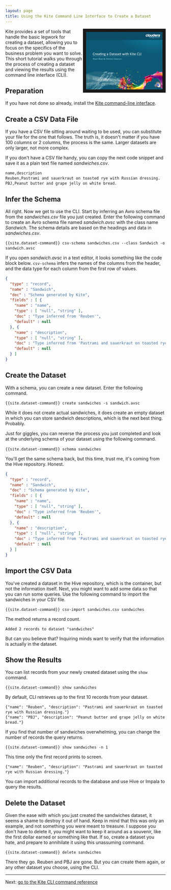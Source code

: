 ```yaml
---
layout: page
title: Using the Kite Command Line Interface to Create a Dataset
---
```


<a href="https://www.youtube.com/watch?v=li3erFGiEw8&list=PLGzsQf6UXBR-BJz5BGzJb2mMulWTfTu99&index=2">
<img src="https://raw.githubusercontent.com/DennisDawson/KiteImages/master/CLItitle.jpg" 
alt="Kite CLI Video" width="240" height="180" border="10" align="right" title="Link to Kite CLI Video"/></a>

Kite provides a set of tools that handle the basic legwork for creating a dataset, allowing you to focus on the specifics of the business problem you want to solve. This short tutorial walks you through the process of creating a dataset and viewing the results using the command line interface (CLI).

## Preparation

If you have not done so already, install the [Kite command-line interface][install-cli].

[install-cli]: {{site.baseurl}}/Install-Kite.html

## Create a CSV Data File

If you have a CSV file sitting around waiting to be used, you can substitute your file for the one that follows. The truth is, it doesn't matter if you have 100 columns or 2 columns, the process is the same. Larger datasets are only larger, not more complex.

If you don't have a CSV file handy, you can copy the next code snippet and save it as a plain text file named *sandwiches.csv*.

```
name,description
Reuben,Pastrami and sauerkraut on toasted rye with Russian dressing.
PBJ,Peanut butter and grape jelly on white bread.
```

## Infer the Schema

All right. Now we get to use the CLI. Start by inferring an Avro schema file from the *sandwiches.csv* file you just created. Enter the following command to create an Avro schema file named *sandwich.avsc* with the class name *Sandwich*. The schema details are based on the headings and data in *sandwiches.csv*.

```
{{site.dataset-command}} csv-schema sandwiches.csv --class Sandwich -o sandwich.avsc
```

If you open *sandwich.avsc* in a text editor, it looks something like the code block below. `csv-schema` infers the names of the columns from the header, and the data type for each column from the first row of values.

```json
{
  "type" : "record",
  "name" : "Sandwich",
  "doc" : "Schema generated by Kite",
  "fields" : [ {
    "name" : "name",
    "type" : [ "null", "string" ],
    "doc" : "Type inferred from 'Reuben'",
    "default" : null
  }, {
    "name" : "description",
    "type" : [ "null", "string" ],
    "doc" : "Type inferred from 'Pastrami and sauerkraut on toasted rye with Russia'",
    "default" : null
  } ]
}
```

## Create the Dataset

With a schema, you can create a new dataset. Enter the following command.

```
{{site.dataset-command}} create sandwiches -s sandwich.avsc
```

While it does not create actual sandwiches, it does create an empty dataset in which you can store sandwich descriptions, which is the next best thing. Probably.

Just for giggles, you can reverse the process you just completed and look at the underlying schema of your dataset using the following command.

```{{site.dataset-command}} schema sandwiches```

You'll get the same schema back, but this time, trust me, it's coming from the Hive repository. Honest.

```json
{
  "type" : "record",
  "name" : "Sandwich",
  "doc" : "Schema generated by Kite",
  "fields" : [ {
    "name" : "name",
    "type" : [ "null", "string" ],
    "doc" : "Type inferred from 'Reuben'",
    "default" : null
  }, {
    "name" : "description",
    "type" : [ "null", "string" ],
    "doc" : "Type inferred from 'Pastrami and sauerkraut on toasted rye with Russia'",
    "default" : null
  } ]
}
```

## Import the CSV Data
You've created a dataset in the Hive repository, which is the container, but not the information itself. Next, you might want to add some data so that you can run some queries. Use the following command to import the sandwiches in your CSV file.

```
{{site.dataset-command}} csv-import sandwiches.csv sandwiches
```

The method returns a record count. 

```
Added 2 records to dataset "sandwiches"
```

But can you believe that? Inquiring minds want to verify that the information is actually in the dataset.

## Show the Results

You can list records from your newly created dataset using the `show` command.

```
{{site.dataset-command}} show sandwiches
```

By default, CLI retrieves up to the first 10 records from your dataset.

```
{"name": "Reuben", "description": "Pastrami and sauerkraut on toasted rye with Russian dressing."}
{"name": "PBJ", "description": "Peanut butter and grape jelly on white bread."}
```

If you find that number of sandwiches overwhelming, you can change the number of records the query returns.

```
{{site.dataset-command}} show sandwiches -n 1
```

This time only the first record prints to screen.

```
{"name": "Reuben", "description": "Pastrami and sauerkraut on toasted rye with Russian dressing."}
```

You can import additional records to the database and use Hive or Impala to query the results.

## Delete the Dataset

Given the ease with which you just created the sandwiches dataset, it seems a shame to destroy it out of hand. Keep in mind that this was only an example, and not something you were meant to treasure. I suppose you don't have to delete it, you might want to keep it around as a souvenir, like the first dollar earned or something like that. If so, create a dataset you hate, and prepare to annihilate it using this unassuming command.

```
{{site.dataset-command}} delete sandwiches
```

There they go. Reuben and PBJ are gone. But you can create them again, or any other dataset you choose, using the CLI.

----

Next: [go to the Kite CLI command reference][cli-command-reference]


[cli-command-reference]: {{site.baseurl}}/cli-reference.html
